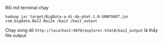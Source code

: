 
Rồi mở terminal chạy

```
hadoop jar target/BigData-a-di-da-phat-1.0-SNAPSHOT.jar com.bigdata.Bai2.Bai2a /bai2 /bai2_output
```

Chạy xong dô `http://localhost:9870/explorer.html#/bai2_output` là thấy file output

